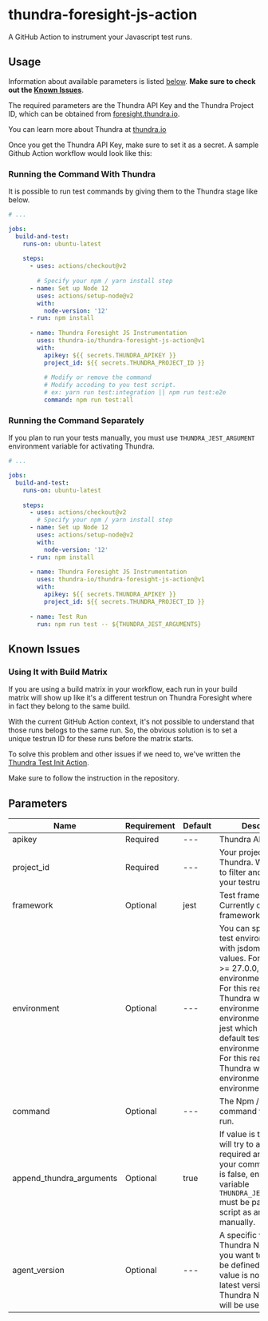 # thundra-foresight-js-action

A GitHub Action to instrument your Javascript test runs.

## Usage

Information about available parameters is listed [below](#parameters). **Make sure to check out the [Known Issues](#known-issues)**.

The required parameters are the Thundra API Key and the Thundra Project ID, which can be obtained from [foresight.thundra.io](https://foresight.thundra.io/).

You can learn more about Thundra at [thundra.io](https://thundra.io)

Once you get the Thundra API Key, make sure to set it as a secret. A sample Github Action workflow would look like this:

### Running the Command With Thundra

It is possible to run test commands by giving them to the Thundra stage like below.

```yaml
# ...

jobs:
  build-and-test:
    runs-on: ubuntu-latest
    
    steps:
      - uses: actions/checkout@v2
      
        # Specify your npm / yarn install step
      - name: Set up Node 12
        uses: actions/setup-node@v2
        with:
          node-version: '12'
      - run: npm install
      
      - name: Thundra Foresight JS Instrumentation
        uses: thundra-io/thundra-foresight-js-action@v1
        with:
          apikey: ${{ secrets.THUNDRA_APIKEY }}
          project_id: ${{ secrets.THUNDRA_PROJECT_ID }}
          
          # Modify or remove the command
          # Modify accoding to you test script.
          # ex: yarn run test:integration || npm run test:e2e
          command: npm run test:all
```

### Running the Command Separately

If you plan to run your tests manually, you must use `THUNDRA_JEST_ARGUMENT` environment variable for activating Thundra.

```yaml
# ...

jobs:
  build-and-test:
    runs-on: ubuntu-latest
    
    steps:
      - uses: actions/checkout@v2
        # Specify your npm / yarn install step
      - name: Set up Node 12
        uses: actions/setup-node@v2
        with:
          node-version: '12'
      - run: npm install
      
      - name: Thundra Foresight JS Instrumentation
        uses: thundra-io/thundra-foresight-js-action@v1
        with:
          apikey: ${{ secrets.THUNDRA_APIKEY }}
          project_id: ${{ secrets.THUNDRA_PROJECT_ID }}
        
      - name: Test Run
        run: npm run test -- ${THUNDRA_JEST_ARGUMENTS}
```

## Known Issues

### Using It with Build Matrix

If you are using a build matrix in your workflow, each run in your build matrix will show up like it's a different testrun on Thundra Foresight where in fact they belong to the same build.

With the current GitHub Action context, it's not possible to understand that those runs belogs to the same run. So, the obvious solution is to set a unique testrun ID for these runs before the matrix starts.

To solve this problem and other issues if we need to, we've written the [Thundra Test Init Action](https://github.com/thundra-io/thundra-test-init-action).

Make sure to follow the instruction in the repository.

## Parameters

| Name                      | Requirement       | Default                  | Description
| ---                       | ---               | ---                      | ---
| apikey                    | Required          | ---                      | Thundra API Key
| project_id                | Required          | ---                      | Your project id from Thundra. Will be used to filter and classify your testruns.
| framework                 | Optional          | jest                     | Test framework type. Currently only jest framework is allowed.
| environment               | Optional          | ---                      | You can specify Jest test environment using with jsdom or node values. For jest which is >= 27.0.0, default test environment is node. For this reason, Thundra will set its test environment to jest-environment-node. For jest which is < 27.0.0, default test environment is jsdom.  For this reason, Thundra will set its test environment to jest-environment-jsdom.
| command                   | Optional          | ---                      | The Npm / Yarn command you want to run. 
| append_thundra_arguments  | Optional          | true                     | If value is true, Thundra will try to append required argument to your command. If value is false, environment variable `THUNDRA_JEST_ARGUMENTS` must be passed to script as argument manually.
| agent_version             | Optional          | ---                      | A specific version Thundra Node Agent you want to use should be defined here. If this value is not specified latest version of Thundra Node Agent will be use.